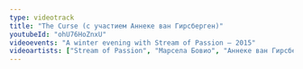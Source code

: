 ```yaml
---
type: videotrack
title: "The Curse (с участием Аннеке ван Гирсберген)"
youtubeId: "ohU76HoZnxU"
videoevents: "A winter evening with Stream of Passion — 2015"
videoartists: ["Stream of Passion", "Марсела Бовио", "Аннеке ван Гирсберген"]
---
```

